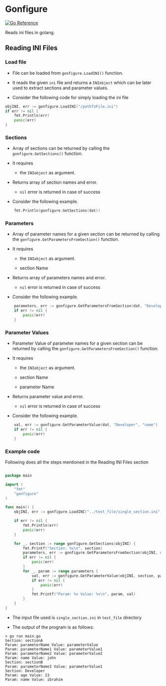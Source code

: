 # Gonfigure

[![Go Reference](https://pkg.go.dev/badge/github.com/IbrahimShahzad/gonfigure.svg)](https://pkg.go.dev/github.com/IbrahimShahzad/gonfigure)

Reads ini files in golang.

## Reading INI Files
### Load file

- File can be loaded from `gonfigure.LoadINI()` function. 

- It reads the given `ini` file and returns a `INIobject` which can be later used to extract sections and parameter values.

- Consider the following code for simply loading the ini file

```go
objINI, err := gonfigure.LoadINI("/pathToFile.ini")
if err != nil {
	fmt.Println(err)
	panic(err)
}
```

### Sections

- Array of sections can be returned by calling the `gonfigure.GetSections()` function. 

- It requires 
  
  - the `INIobject` as argument.

- Returns array of section names and error.
  
  - `nil` error is returned in case of success

- Consider the following example.

```go
	fmt.Println(gonfigure.GetSections(dat))
```
### Parameters

- Array of parameter names for a given section can be returned by calling the `gonfigure.GetParametersFromSection()` function. 

- It requires
  - the `INIobject` as argument.
  
  - section Name


- Returns array of parameters names and error.

  - `nil` error is returned in case of success

- Consider the following example.

```go
	parameters, err := gonfigure.GetParametersFromSection(dat, "Developer")
	if err != nil {
		panic(err)
	}
```
### Parameter Values

- Parameter Value of parameter names for a given section can be returned by calling the `gonfigure.GetParametersFromSection()` function. 

- It requires
  - the `INIobject` as argument.
  
  - section Name
  
  - parameter Name

- Returns parameter value and error.

  - `nil` error is returned in case of success

- Consider the following example.

```go
	val, err := gonfigure.GetParameterValue(dat, "Developer", "name")
	if err != nil {
		panic(err)
	}
```

### Example code

Following does all the steps mentioned in the Reading INI Files section

```go

package main

import (
	"fmt"
	"gonfigure"
)

func main() {
	objINI, err := gonfigure.LoadINI("../test_file/single_section.ini")

	if err != nil {
		fmt.Println(err)
		panic(err)
	}

	for _, section := range gonfigure.GetSections(objINI) {
		fmt.Printf("Section: %v\n", section)
		parameters, err := gonfigure.GetParametersFromSection(objINI, section)
		if err != nil {
			panic(err)
		}
		for _, param := range parameters {
			val, err := gonfigure.GetParameterValue(objINI, section, param)
			if err != nil {
				panic(err)
			}
			fmt.Printf("Param: %v Value: %v\n", param, val)
		}
	}
}
```

- The input file used is `single_section.ini` in `test_file` directory

- The output of the program is as follows:

```shell
> go run main.go
Section: sectionA
Param: parameterName Value: parameterValue
Param: parameterName1 Value: parameterValue1
Param: parameterName2 Value: parameterValue2
Param: name Value: john
Section: sectionB
Param: parameterName3 Value: parameterValue1
Section: Developer
Param: age Value: 23
Param: name Value: ibrahim
```
